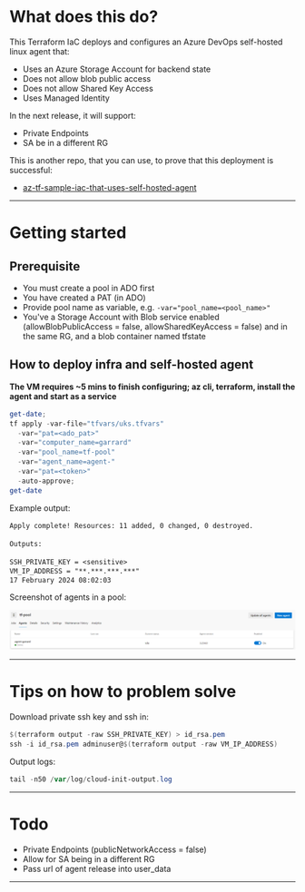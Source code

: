 # What does this do?

This Terraform IaC deploys and configures an Azure DevOps self-hosted linux agent that:
- Uses an Azure Storage Account for backend state
- Does not allow blob public access
- Does not allow Shared Key Access
- Uses Managed Identity

In the next release, it will support:
- Private Endpoints
- SA be in a different RG

This is another repo, that you can use, to prove that this deployment is successful:

- [az-tf-sample-iac-that-uses-self-hosted-agent](https://github.com/garrardkitchen/az-tf-sample-iac-that-uses-self-hosted-agent) 

---

# Getting started

## Prerequisite

- You must create a pool in ADO first
- You have created a PAT (in ADO)
- Provide pool name as variable, e.g. `-var="pool_name=<pool_name>"`
- You've a Storage Account with Blob service enabled (allowBlobPublicAccess = false, allowSharedKeyAccess = false) and in the same RG, and a blob container named tfstate

## How to deploy infra and self-hosted agent

**The VM requires ~5 mins to finish configuring; az cli, terraform, install the agent and start as a service**

```powershell
get-date; 
tf apply -var-file="tfvars/uks.tfvars" 
  -var="pat=<ado_pat>" 
  -var="computer_name=garrard" 
  -var="pool_name=tf-pool" 
  -var="agent_name=agent-" 
  -var="pat=<token>"
  -auto-approve; 
get-date
```

Example output:

```
Apply complete! Resources: 11 added, 0 changed, 0 destroyed.

Outputs:

SSH_PRIVATE_KEY = <sensitive>
VM_IP_ADDRESS = "**.***.***.***"
17 February 2024 08:02:03
```

Screenshot of agents in a pool:

![](images/2024-02-17-08-06-15.png)

---

# Tips on how to problem solve

Download private ssh key and ssh in:

```powershell
$(terraform output -raw SSH_PRIVATE_KEY) > id_rsa.pem
ssh -i id_rsa.pem adminuser@$(terraform output -raw VM_IP_ADDRESS)
```

Output logs:

```powershell
tail -n50 /var/log/cloud-init-output.log
```

---

# Todo

- Private Endpoints (publicNetworkAccess = false)
- Allow for SA being in a different RG
- Pass url of agent release into user_data

---